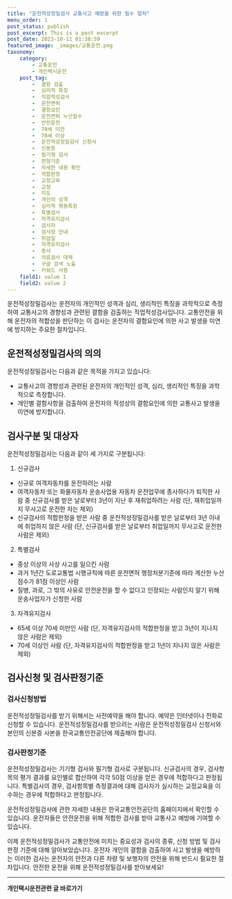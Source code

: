 ```yaml
---
title: "운전적성정밀검사 교통사고 예방을 위한 필수 절차"
menu_order: 1
post_status: publish
post_excerpt: This is a post excerpt
post_date: 2023-10-11 01:38:59
featured_image: _images/교통운전.png
taxonomy:
    category:
        - 교통운전
        - 개인택시운전
    post_tag:
        -  결함 검출
        -  심리적 특징
        -  직업적성검사
        -  운전면허
        -  결함요인
        -  운전면허 누산점수
        -  안전운전
        -  70세 미만
        -  70세 이상
        -  운전적성정밀검사 신청서
        -  신분증
        -  필기형 검사
        -  판정기준
        -  자세한 내용 확인
        -  적합판정
        -  교정교육
        -  교정
        -  지도
        -  개인의 성격
        -  심리적 행동특징
        -  특별검사
        -  자격유지검사
        -  검사자
        -  검사장 안내
        -  취업일
        -  자격유지검사
        -  종사
        -  의료검사 대체
        -  구글 검색 노출
        -  키워드 사용
    field1: value 1
    field2: value 2
---
```



운전적성정밀검사는 운전자의 개인적인 성격과 심리, 생리적인 특징을 과학적으로 측정하여 교통사고의 경향성과 관련된 결함을 검출하는 직업적성검사입니다. 교통안전을 위해 운전자의 적합성을 판단하는 이 검사는 운전자의 결함요인에 의한 사고 발생을 미연에 방지하는 주요한 절차입니다.

## 운전적성정밀검사의 의의

운전적성정밀검사는 다음과 같은 목적을 가지고 있습니다:
- 교통사고의 경향성과 관련된 운전자의 개인적인 성격, 심리, 생리적인 특징을 과학적으로 측정합니다.
- 개인별 결함사항을 검출하여 운전자의 적성상의 결함요인에 의한 교통사고 발생을 미연에 방지합니다.

## 검사구분 및 대상자

운전적성정밀검사는 다음과 같이 세 가지로 구분됩니다:

1. 신규검사
- 신규로 여객자동차를 운전하려는 사람
- 여객자동차 또는 화물자동차 운송사업용 자동차 운전업무에 종사하다가 퇴직한 사람 중 신규검사를 받은 날로부터 3년이 지난 후 재취업하려는 사람 (단, 재취업일까지 무사고로 운전한 자는 제외)
- 신규검사의 적합판정을 받은 사람 중 운전적성정밀검사를 받은 날로부터 3년 이내에 취업하지 않은 사람 (단, 신규검사를 받은 날로부터 취업일까지 무사고로 운전한 사람은 제외)

2. 특별검사
- 중상 이상의 사상 사고를 일으킨 사람
- 과거 1년간 도로교통법 시행규칙에 따른 운전면허 행정처분기준에 따라 계산한 누산점수가 81점 이상인 사람
- 질병, 과로, 그 밖의 사유로 안전운전을 할 수 없다고 인정되는 사람인지 알기 위해 운송사업자가 신청한 사람

3. 자격유지검사
- 65세 이상 70세 미만인 사람 (단, 자격유지검사의 적합판정을 받고 3년이 지나지 않은 사람은 제외)
- 70세 이상인 사람 (단, 자격유지검사의 적합판정을 받고 1년이 지나지 않은 사람은 제외)

## 검사신청 및 검사판정기준

### 검사신청방법
운전적성정밀검사를 받기 위해서는 사전예약을 해야 합니다. 예약은 인터넷이나 전화로 신청할 수 있습니다. 운전적성정밀검사를 받으려는 사람은 운전적성정밀검사 신청서와 본인의 신분증 사본을 한국교통안전공단에 제출해야 합니다.

### 검사판정기준
운전적성정밀검사는 기기형 검사와 필기형 검사로 구분됩니다. 신규검사의 경우, 검사항목의 평가 결과를 요인별로 합산하여 각각 50점 이상을 얻은 경우에 적합하다고 판정됩니다. 특별검사의 경우, 검사항목별 측정결과에 대해 검사자가 실시하는 교정교육을 이수하는 경우에 적합하다고 판정됩니다.

운전적성정밀검사에 관한 자세한 내용은 한국교통안전공단의 홈페이지에서 확인할 수 있습니다. 운전자들은 안전운전을 위해 적합한 검사를 받아 교통사고 예방에 기여할 수 있습니다.

이제 운전적성정밀검사가 교통안전에 미치는 중요성과 검사의 종류, 신청 방법 및 검사 판정 기준에 대해 알아보았습니다. 운전자 개인의 결함을 검출하여 사고 발생을 예방하는 이러한 검사는 운전자의 안전과 다른 차량 및 보행자의 안전을 위해 반드시 필요한 절차입니다. 안전한 운전을 위해 운전적성정밀검사를 받아보세요!

<!-- wp:separator -->
<hr class="wp-block-separator has-alpha-channel-opacity"/>
<!-- /wp:separator -->
<!-- wp:group {"backgroundColor":"base","layout":{"type":"constrained"}} -->
<div class="wp-block-group has-base-background-color has-background"><!-- wp:paragraph {"align":"center","fontSize":"large"} -->
<p class="has-text-align-center has-large-font-size"><strong>개인택시운전관련 글 바로가기</strong></p>
<!-- /wp:paragraph -->


<!-- wp:latest-posts{"categories": [{"id": 1441, "count": 19, "description": "", "link": "https://uknowlaw.com/category/%ea%b0%9c%ec%9d%b8%ed%83%9d%ec%8b%9c%ec%9a%b4%ec%a0%84/", "name": "개인택시운전", "slug": "개인택시운전", "taxonomy": "category", "parent": 0, "meta": [],"_links":{"self":[{"href":"https://uknowlaw.com/wp-json/wp/v2/categories/1441"}],"collection":[{"href":"https://uknowlaw.com/wp-json/wp/v2/categories"}],"about":[{"href":"https://uknowlaw.com/wp-json/wp/v2/taxonomies/category"}],"wp:post_type":[{"href":"https://uknowlaw.com/wp-json/wp/v2/posts?categories=1441"}],"curies":[{"name":"wp","href":"https://api.w.org/{rel}","templated":true}]}}],"postsToShow":100,"excerptLength":28,"postLayout":"grid","columns":2,"featuredImageAlign":"left","featuredImageSizeSlug":"large","fontSize":"medium"} /--></div>
<!-- /wp:group -->